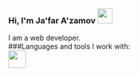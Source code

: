 ### Hi, I'm Ja'far A'zamov <img src="https://i.giphy.com/media/gM5qFksULw54NMWyry/giphy.webp" width="30px">
I am a web developer. </br>
###Languages and tools I work with:
</br>
<code height="25px"><img src="https://www.nicepng.com/png/full/352-3529769_html5-course-training-content-details-logo-html-5.png" width="35px"> </code>
